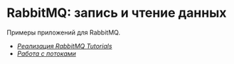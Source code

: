 # RabbitMQ: запись и чтение данных

Примеры приложений для RabbitMQ.

* [*Реализация RabbitMQ Tutorials*](Tutorials)
* [*Работа с потоками*](Streams)
